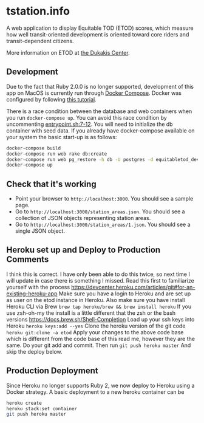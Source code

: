 # tstation.info
A web application to display Equitable TOD (ETOD) scores, which measure how well transit-oriented development is oriented toward core riders and transit-dependent citizens.

More information on ETOD at [the Dukakis Center](http://www.northeastern.edu/dukakiscenter/wp-content/uploads/2013/10/A-Rating-System-for-Equitable-TOD-RailVolution-2013.pdf).

## Development
Due to the fact that Ruby 2.0.0 is no longer supported, development of this app on MacOS is currently run through [Docker Compose](https://docs.docker.com/compose/). Docker was configured by following [this tutorial](https://docs.docker.com/compose/rails/).

There is a race condition between the database and web containers when you run `docker-compose up`. You can avoid this race condition by uncommenting [entrypoint.sh:7-12](https://github.com/MAPC/equitabletod/blob/master/bin/entrypoint.sh#L7-L12). You will need to initialize the db container with seed data. If you already have docker-compose available on your system the basic start-up is as follows:

```sh
docker-compose build
docker-compose run web rake db:create
docker-compose run web pg_restore -h db -U postgres -d equitabletod_development db/fixtures/etod.dump
docker-compose up
```

## Check that it's working

* Point your browser to `http://localhost:3000`. You should see a sample page.
* Go to `http://localhost:3000/station_areas.json`. You should see a collection of JSON objects representing station areas.
* Go to `http://localhost:3000/station_areas/1.json`. You should see a single JSON object.

## Heroku set up and Deploy to Production Comments
I think this is correct. I have only been able to do this twice, so next time I will update in case there is something I missed.
Read this first to familiarize yourself with the process https://devcenter.heroku.com/articles/git#for-an-existing-heroku-app
Make sure you have a login to Heroku and are set up as user on the etod instance in Heroku.
Also make sure you have install Heroku CLI via Brew
```brew tap heroku/brew && brew install heroku```
If you use zsh-oh-my the install is a little different that the zsh or the bash versions
https://docs.brew.sh/Shell-Completion
Load up your ssh keys into Heroku
```heroku keys:add --yes```
Clone the heroku version of the git code
```heroku git:clone -a etod```
Apply your changes to the above code base which is different from the code base of this read me, however they are the same.
Do your git add and commit.
Then run
```git push heroku master```
And skip the deploy below.


## Production Deployment
Since Heroku no longer supports Ruby 2, we now deploy to Heroku using a Docker strategy. A basic deployment to a new heroku container can be

```sh
heroku create
heroku stack:set container
git push heroku master
```
